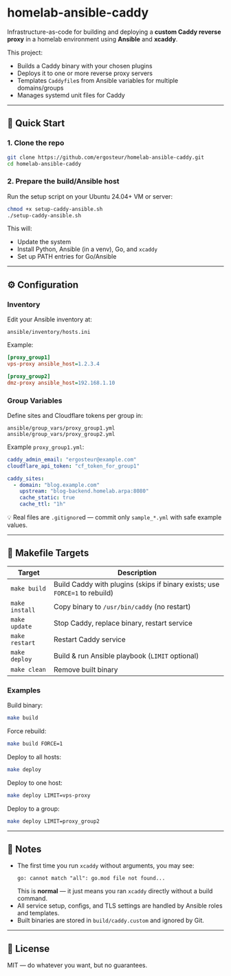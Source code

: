 # homelab-ansible-caddy

Infrastructure-as-code for building and deploying a **custom Caddy reverse proxy** in a homelab environment using **Ansible** and **xcaddy**.

This project:

- Builds a Caddy binary with your chosen plugins
- Deploys it to one or more reverse proxy servers
- Templates `Caddyfile`s from Ansible variables for multiple domains/groups
- Manages systemd unit files for Caddy

---

## 🚀 Quick Start

### 1. Clone the repo

```bash
git clone https://github.com/ergosteur/homelab-ansible-caddy.git
cd homelab-ansible-caddy
```

### 2. Prepare the build/Ansible host

Run the setup script on your Ubuntu 24.04+ VM or server:

```bash
chmod +x setup-caddy-ansible.sh
./setup-caddy-ansible.sh
```

This will:

- Update the system
- Install Python, Ansible (in a venv), Go, and `xcaddy`
- Set up PATH entries for Go/Ansible

---

## ⚙️ Configuration

### Inventory

Edit your Ansible inventory at:

```
ansible/inventory/hosts.ini
```

Example:

```ini
[proxy_group1]
vps-proxy ansible_host=1.2.3.4

[proxy_group2]
dmz-proxy ansible_host=192.168.1.10
```

### Group Variables

Define sites and Cloudflare tokens per group in:

```
ansible/group_vars/proxy_group1.yml
ansible/group_vars/proxy_group2.yml
```

Example `proxy_group1.yml`:

```yaml
caddy_admin_email: "ergosteur@example.com"
cloudflare_api_token: "cf_token_for_group1"

caddy_sites:
  - domain: "blog.example.com"
    upstream: "blog-backend.homelab.arpa:8080"
    cache_static: true
    cache_ttl: "1h"
```

💡 Real files are `.gitignore`d — commit only `sample_*.yml` with safe example values.

---

## 🔨 Makefile Targets

| Target         | Description                                                                 |
| -------------- | --------------------------------------------------------------------------- |
| `make build`   | Build Caddy with plugins (skips if binary exists; use `FORCE=1` to rebuild) |
| `make install` | Copy binary to `/usr/bin/caddy` (no restart)                                |
| `make update`  | Stop Caddy, replace binary, restart service                                 |
| `make restart` | Restart Caddy service                                                       |
| `make deploy`  | Build & run Ansible playbook (`LIMIT` optional)                             |
| `make clean`   | Remove built binary                                                         |

### Examples

Build binary:

```bash
make build
```

Force rebuild:

```bash
make build FORCE=1
```

Deploy to all hosts:

```bash
make deploy
```

Deploy to one host:

```bash
make deploy LIMIT=vps-proxy
```

Deploy to a group:

```bash
make deploy LIMIT=proxy_group2
```

---

## 🧩 Notes

- The first time you run `xcaddy` without arguments, you may see:
  ```
  go: cannot match "all": go.mod file not found...
  ```
  This is **normal** — it just means you ran `xcaddy` directly without a build command.
- All service setup, configs, and TLS settings are handled by Ansible roles and templates.
- Built binaries are stored in `build/caddy.custom` and ignored by Git.

---

## 📜 License

MIT — do whatever you want, but no guarantees.

